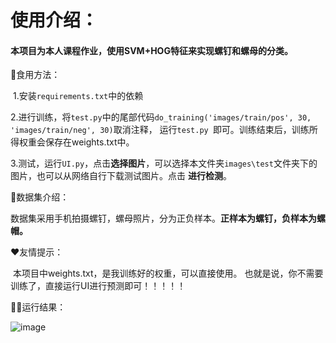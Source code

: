 # 使用介绍：

#### 			本项目为本人课程作业，使用SVM+HOG特征来实现螺钉和螺母的分类。

🎂食用方法：

​		1.安装`requirements.txt`中的依赖

​		2.进行训练，将`test.py`中的尾部代码`do_training('images/train/pos', 30, 'images/train/neg', 30)`取消注释，			运行`test.py `即可。训练结束后，训练所得权重会保存在weights.txt中。

​		3.测试，运行`UI.py`，点击**选择图片**，可以选择本文件夹`images\test`文件夹下的图片，也可以从网络自行下载测试图片。点击 **进行检测**。

👀数据集介绍：

​		数据集采用手机拍摄螺钉，螺母照片，分为正负样本。**正样本为螺钉，负样本为螺帽。**

❤友情提示：

​		本项目中weights.txt，是我训练好的权重，可以直接使用。
    也就是说，你不需要训练了，直接运行UI进行预测即可！！！！！

🐱‍👤运行结果：

![image](https://raw.githubusercontent.com/bighammer-link/My_Pictures/myblog/q.jpg)

